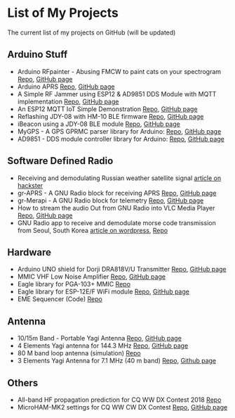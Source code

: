 # List of My Projects
The current list of my projects on GitHub (will be updated)

## Arduino Stuff
* Arduino RFpainter - Abusing FMCW to paint cats on your spectrogram [Repo](https://github.com/handiko/Arduino-RFpainter/), [GitHub page](https://handiko.github.io/Arduino-RFpainter/)
* Arduino APRS [Repo](https://github.com/handiko/Arduino-APRS), [GitHub page](https://handiko.github.io/Arduino-APRS/)
* A Simple RF Jammer using ESP12 & AD9851 DDS Module with MQTT implementation [Repo](https://github.com/handiko/ESP12-MQTT-RF-Jammer), [GitHub page](https://handiko.github.io/ESP12-MQTT-RF-Jammer/)
* An ESP12 MQTT IoT Simple Demonstration [Repo](https://github.com/handiko/ESP12-MQTT-IoT-Demo), [GitHub page](https://handiko.github.io/ESP12-MQTT-IoT-Demo/)
* Reflashing JDY-08 with HM-10 BLE firmware [Repo](https://github.com/handiko/JDY-08-Reflash), [GitHub page](https://handiko.github.io/JDY-08-Reflash/)
* iBeacon using a JDY-08 BLE module [Repo](https://github.com/handiko/iBeacon), [GitHub page](https://handiko.github.io/iBeacon/)
* MyGPS - A GPS GPRMC parser library for Arduino: [Repo](https://github.com/handiko/MyGPS), [GitHub page](https://handiko.github.io/MyGPS)
* AD9851 - DDS module controller library for Arduino: [Repo](https://github.com/handiko/AD9851), [GitHub page](https://handiko.github.io/AD9851)

## Software Defined Radio
* Receiving and demodulating Russian weather satellite signal [article on hackster](https://www.hackster.io/handiko/receiving-russian-s-satellite-weather-image-from-space-d4618d)
* gr-APRS - A GNU Radio block for receiving APRS [Repo](https://github.com/handiko/gr-APRS), [GitHub page](https://handiko.github.io/gr-APRS/)
* gr-Merapi - A GNU Radio block for telemetry [Repo](https://github.com/handiko/gr-Merapi), [GitHub page](https://handiko.github.io/gr-Merapi/)
* How to stream the audio Out from GNU Radio into VLC Media Player [Repo](https://github.com/handiko/RTL-FM-VLC), [GitHub page](https://handiko.github.io/RTL-FM-VLC/)
* GNU Radio app to receive and demodulate morse code transmission from Seoul, South Korea [article on wordpress](https://labsdl.wordpress.com/2018/08/20/receiving-post-processing-hlg-seoul-radio-using-rtl-sdr-and-gnu-radio/), [Repo](https://github.com/handiko/SDR-8500khz/tree/master/HLG%20Receiver)

## Hardware
* Arduino UNO shield for Dorji DRA818V/U Transmitter [Repo](https://github.com/handiko/Dorji-TX-Shield), [GitHub page](https://handiko.github.io/Dorji-TX-Shield/)
* MMIC VHF Low Noise Amplifier [Repo](https://github.com/handiko/VHF-LNA), [GitHub page](https://handiko.github.io/VHF-LNA/)
* Eagle library for PGA-103+ MMIC [Repo](https://github.com/handiko/PGA103-Eagle-Library)
* Eagle library for ESP-12E/F WiFi module [Repo](https://github.com/handiko/ESP-12EF-Eagle-Library/), [GitHub page](https://handiko.github.io/ESP-12EF-Eagle-Library/)
* EME Sequencer (Code) [Repo](https://github.com/handiko/SequencerCode)

## Antenna
* 10/15m Band - Portable Yagi Antenna [Repo](https://github.com/handiko/Portable-Yagi-10-15-2E), [GitHub page](https://handiko.github.io/Portable-Yagi-10-15-2E/)
* 4 Elements Yagi antenna for 144.3 MHz [Repo](https://github.com/handiko/Yagi-4E-144), [GitHub page](https://handiko.github.io/Yagi-4E-144/)
* 80 M band loop antenna (simulation) [Repo](https://github.com/handiko/80M-Band-Loop)
* 3 Elements Yagi Antenna for 7.1 MHz (40 m band) [Repo](https://github.com/handiko/3E-40M-YAGI), [Github page](https://handiko.github.io/3E-40M-YAGI/)

## Others
* All-band HF propagation prediction for CQ WW DX Contest 2018 [Repo](https://github.com/handiko/PropPred)
* MicroHAM-MK2 settings for CQ WW CW DX Contest [Repo](https://github.com/handiko/MicroHAM-MK2), [GitHub page](https://handiko.github.io/MicroHAM-MK2/)

